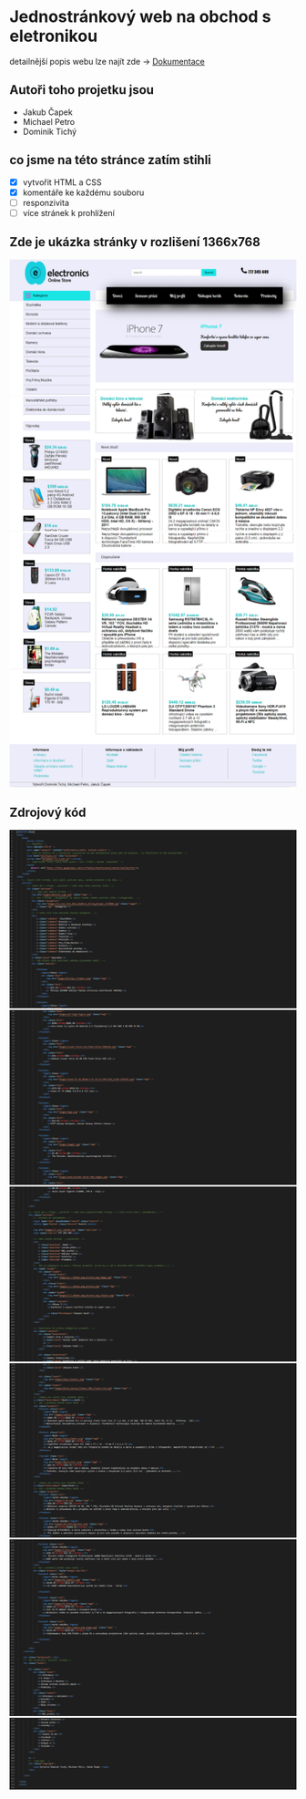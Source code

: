 # Jednostránkový web na obchod s eletronikou
detailnější popis webu lze najít zde -> [Dokumentace](docs/documentation.pdf)
## Autoři toho projetku jsou
- Jakub Čapek
- Michael Petro
- Dominik Tichý
## co jsme na této stránce zatím stihli
- [X] vytvořit HTML a CSS
- [X] komentáře ke každému souboru
- [ ] responzivita
- [ ] více stránek k prohlížení
## Zde je ukázka stránky v rozlišení 1366x768
![scr0.png](img/scr0.png)
![scr1.png](img/scr1.png)
![scr2.png](img/scr2.png)
![scr3.png](img/scr3.png)
## Zdrojový kód
![code1.png](img/code1.png)
![code2.png](img/code2.png)
![code3.png](img/code3.png)
![code4.png](img/code4.png)
![code5.png](img/code5.png)
![code6.png](img/code6.png)
